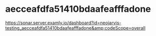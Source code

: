 # aecceafdfa51410bdaafeafffadone
https://sonar.server.examly.io/dashboard?id=neojarvis-testing_aecceafdfa51410bdaafeafffadone&amp;codeScope=overall
